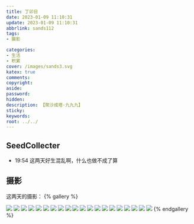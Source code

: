 ```yaml
---
title: 丁卯日
date: 2023-01-09 11:10:31
update: 2023-01-09 11:10:31
abbrlink: sands112
tags:
- 摄影

categories:
- 生活
- 积累
cover: /images/sands3.svg
katex: true
comments:
copyright:
aside: 
password:
hidden:
description: 【聚沙成塔·九九九】 
sticky: 
keywords:
root: ../../
---
```


## SeedCollecter
- 19:54 这两天好生混乱啊，什么也做不成了算


## 摄影
这两天的摄影：
{% gallery %}

<img src="https://img.500px.me/photo/dff7efb584b12a50d685e413b053d3302/56d1e9b971f34c93ae7de3f57517b24b.jpg!p4"  referrerPolicy="no-referrer" />
<img src="https://img.500px.me/photo/dff7efb584b12a50d685e413b053d3302/1bfa1a66eec14de7a0ed893a8f8b30fa.jpg!p4"  referrerPolicy="no-referrer" />
<img src="https://img.500px.me/photo/dff7efb584b12a50d685e413b053d3302/70db58cc49ff4561abf8f10da08a0db8.jpg!p4"  referrerPolicy="no-referrer" />
<img src="https://img.500px.me/photo/dff7efb584b12a50d685e413b053d3302/95bf21b0fdeb4fa2b9cd772ffd447008.jpg!p4"  referrerPolicy="no-referrer" />
<img src="https://img.500px.me/photo/dff7efb584b12a50d685e413b053d3302/d912a474dc994af5a461806da39322e9.jpg!p4"  referrerPolicy="no-referrer" />
<img src="https://img.500px.me/photo/dff7efb584b12a50d685e413b053d3302/5458197e433842fdac4e0947ce24f044.jpg!p4"  referrerPolicy="no-referrer" />
<img src="https://img.500px.me/photo/dff7efb584b12a50d685e413b053d3302/ee2f6f89b4cf4fcc95d135458a74c4ed.jpg!p4"  referrerPolicy="no-referrer" />
<img src="https://img.500px.me/photo/dff7efb584b12a50d685e413b053d3302/78330d11023241a1943a0023010bbb31.jpg!p4"  referrerPolicy="no-referrer" />
<img src="https://img.500px.me/photo/dff7efb584b12a50d685e413b053d3302/e5cdea344d404fef94e1822d40e1f16e.jpg!p4"  referrerPolicy="no-referrer" />
<img src="https://img.500px.me/photo/dff7efb584b12a50d685e413b053d3302/7737c5722a4c4379add8ae0c18b3e132.jpg!p4"  referrerPolicy="no-referrer" />
<img src="https://img.500px.me/photo/dff7efb584b12a50d685e413b053d3302/6fc27d0ae9154496af6e14d756c32514.jpg!p4"  referrerPolicy="no-referrer" />
<img src="https://img.500px.me/photo/dff7efb584b12a50d685e413b053d3302/47bfccac65e14677a6a3f2fab8834cc5.jpg!p4"  referrerPolicy="no-referrer" />
<img src="https://img.500px.me/photo/dff7efb584b12a50d685e413b053d3302/ce109753c08a45f6ba6481aa97624632.jpg!p4"  referrerPolicy="no-referrer" />
<img src="https://img.500px.me/photo/dff7efb584b12a50d685e413b053d3302/58bd3157d1a34e9faa11d6b13928c209.jpg!p4"  referrerPolicy="no-referrer" />
<img src="https://img.500px.me/photo/dff7efb584b12a50d685e413b053d3302/33d2a079e4f74a82ab6d7a14d1df4549.jpg!p4"  referrerPolicy="no-referrer" />
<img src="https://img.500px.me/photo/dff7efb584b12a50d685e413b053d3302/01cd92fe1db64270ad076a8a33828f76.jpg!p4"  referrerPolicy="no-referrer" />
<img src="https://img.500px.me/photo/dff7efb584b12a50d685e413b053d3302/719e478f22844a2186a4b29f24db5c19.jpg!p4"  referrerPolicy="no-referrer" />
<img src="https://img.500px.me/photo/dff7efb584b12a50d685e413b053d3302/c7c1de3361b548199a2860110a96a975.jpg!p4"  referrerPolicy="no-referrer" />
<img src="https://img.500px.me/photo/dff7efb584b12a50d685e413b053d3302/e33e80d6032149aa89811c4be06826c8.jpg!p4"  referrerPolicy="no-referrer" />
<img src="https://img.500px.me/photo/dff7efb584b12a50d685e413b053d3302/723fde8d1ba34688b7504a76d8e9445b.jpg!p4"  referrerPolicy="no-referrer" />
{% endgallery %}